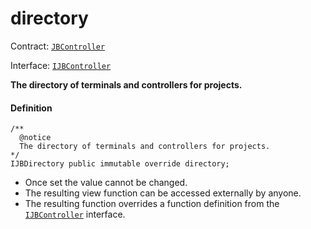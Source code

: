 # directory

Contract: [`JBController`](/dev/deprecated/v3/or-controllers/jbcontroller/README.md)​‌

Interface: [`IJBController`](/dev/api/interfaces/ijbcontroller.md)

**The directory of terminals and controllers for projects.**

#### Definition

```
/**
  @notice
  The directory of terminals and controllers for projects.
*/
IJBDirectory public immutable override directory;
```

* Once set the value cannot be changed.
* The resulting view function can be accessed externally by anyone.
* The resulting function overrides a function definition from the [`IJBController`](/dev/api/interfaces/ijbcontroller.md) interface.
